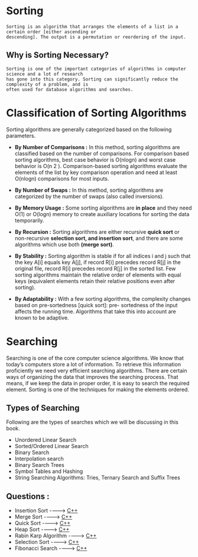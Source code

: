 # Sorting
	Sorting is an algorithm that arranges the elements of a list in a certain order [either ascending or
	descending]. The output is a permutation or reordering of the input.

## Why is Sorting Necessary?
	Sorting is one of the important categories of algorithms in computer science and a lot of research
	has gone into this category. Sorting can significantly reduce the complexity of a problem, and is
	often used for database algorithms and searches.

# Classification of Sorting Algorithms
Sorting algorithms are generally categorized based on the following parameters.

* **By Number of Comparisons :**
	In this method, sorting algorithms are classified based on the number of comparisons. For
	comparison based sorting algorithms, best case behavior is O(nlogn) and worst case behavior is
	O(n 2 ). Comparison-based sorting algorithms evaluate the elements of the list by key comparison
	operation and need at least O(nlogn) comparisons for most inputs.

* **By Number of Swaps :**
	In this method, sorting algorithms are categorized by the number of swaps (also called
	inversions).

* **By Memory Usage :**
	Some sorting algorithms are **in place** and they need O(1) or O(logn) memory to create
	auxiliary locations for sorting the data temporarily.

* **By Recursion :**
	Sorting algorithms are either recursive **quick sort** or non-recursive **selection sort, and insertion
	sort**, and there are some algorithms which use both **(merge sort)**.

* **By Stability :**
	Sorting algorithm is stable if for all indices i and j such that the key A[i] equals key A[j], if record
	R[i] precedes record R[j] in the original file, record R[i] precedes record R[j] in the sorted list.
	Few sorting algorithms maintain the relative order of elements with equal keys (equivalent
	elements retain their relative positions even after sorting).

* **By Adaptability :**
	With a few sorting algorithms, the complexity changes based on pre-sortedness [quick sort]: pre-
	sortedness of the input affects the running time. Algorithms that take this into account are known to
	be adaptive.
	
# Searching
Searching is one of the core computer science algorithms. We know that today’s computers store
a lot of information. To retrieve this information proficiently we need very efficient searching
algorithms. There are certain ways of organizing the data that improves the searching process.
That means, if we keep the data in proper order, it is easy to search the required element. Sorting
is one of the techniques for making the elements ordered.

## Types of Searching

Following are the types of searches which we will be discussing in this book.

* Unordered Linear Search
* Sorted/Ordered Linear Search
* Binary Search
* Interpolation search
* Binary Search Trees 
* Symbol Tables and Hashing
* String Searching Algorithms: Tries, Ternary Search and Suffix Trees

## Questions :

* Insertion Sort ----> [C++](/Code/C++/insertion_sort.cpp)
* Merge Sort ----> [C++](/Code/C++/merge_sort.cpp)
* Quick Sort ----> [C++](/Code/C++/quick_sort.cpp)
* Heap Sort ----> [C++](/Code/C++/heap_sort.cpp)
* Rabin Karp Algorithm ----> [C++](/Code/C++/rabin_karp.cpp)
* Selection Sort ----> [C++](/Code/C++/selection_sort.cpp)
* Fibonacci Search ----> [C++](Algorithm/Searching_Sorting/fibonacci_search.cpp)
